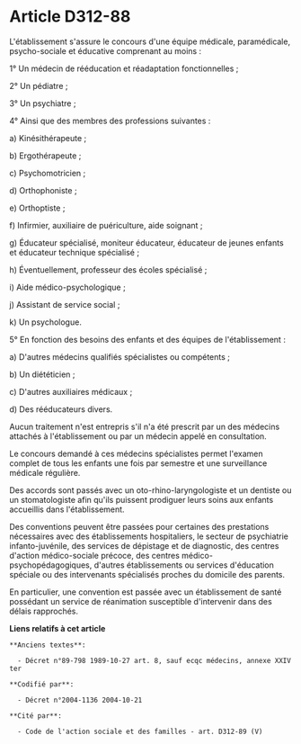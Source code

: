 # Article D312-88

L'établissement s'assure le concours d'une équipe médicale, paramédicale, psycho-sociale et éducative comprenant au moins :

1° Un médecin de rééducation et réadaptation fonctionnelles ;

2° Un pédiatre ;

3° Un psychiatre ;

4° Ainsi que des membres des professions suivantes :

a) Kinésithérapeute ;

b) Ergothérapeute ;

c) Psychomotricien ;

d) Orthophoniste ;

e) Orthoptiste ;

f) Infirmier, auxiliaire de puériculture, aide soignant ;

g) Éducateur spécialisé, moniteur éducateur, éducateur de jeunes enfants et éducateur technique spécialisé ;

h) Éventuellement, professeur des écoles spécialisé ;

i) Aide médico-psychologique ;

j) Assistant de service social ;

k) Un psychologue.

5° En fonction des besoins des enfants et des équipes de l'établissement :

a) D'autres médecins qualifiés spécialistes ou compétents ;

b) Un diététicien ;

c) D'autres auxiliaires médicaux ;

d) Des rééducateurs divers.

Aucun traitement n'est entrepris s'il n'a été prescrit par un des médecins attachés à l'établissement ou par un médecin
appelé en consultation.

Le concours demandé à ces médecins spécialistes permet l'examen complet de tous les enfants une fois par semestre et une
surveillance médicale régulière.

Des accords sont passés avec un oto-rhino-laryngologiste et un dentiste ou un stomatologiste afin qu'ils puissent prodiguer
leurs soins aux enfants accueillis dans l'établissement.

Des conventions peuvent être passées pour certaines des prestations nécessaires avec des établissements hospitaliers, le
secteur de psychiatrie infanto-juvénile, des services de dépistage et de diagnostic, des centres d'action médico-sociale
précoce, des centres médico-psychopédagogiques, d'autres établissements ou services d'éducation spéciale ou des intervenants
spécialisés proches du domicile des parents.

En particulier, une convention est passée avec un établissement de santé possédant un service de réanimation susceptible
d'intervenir dans des délais rapprochés.

**Liens relatifs à cet article**

	**Anciens textes**:

	  - Décret n°89-798 1989-10-27 art. 8, sauf ecqc médecins, annexe XXIV ter

	**Codifié par**:

	  - Décret n°2004-1136 2004-10-21

	**Cité par**:

	  - Code de l'action sociale et des familles - art. D312-89 (V)
